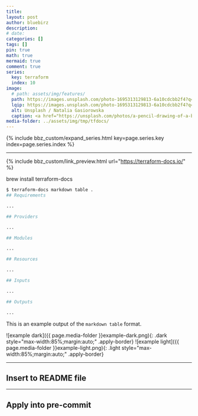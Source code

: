 ```yaml
---
title:
layout: post
author: bluebirz
description:
# date:
categories: []
tags: []
pin: true
math: true 
mermaid: true
comment: true
series:
  key: terraform
  index: 10
image:
  # path: assets/img/features/
  path: https://images.unsplash.com/photo-1695313129813-6a10cdcbb2f4?q=80&w=1631&auto=format&fit=crop&ixlib=rb-4.1.0&ixid=M3wxMjA3fDB8MHxwaG90by1wYWdlfHx8fGVufDB8fHx8fA%3D%3D
  lqip: https://images.unsplash.com/photo-1695313129813-6a10cdcbb2f4?q=10&w=490&auto=format&fit=crop&ixlib=rb-4.1.0&ixid=M3wxMjA3fDB8MHxwaG90by1wYWdlfHx8fGVufDB8fHx8fA%3D%3D
  alt: Unsplash / Natalia Gasiorowska
  caption: <a href="https://unsplash.com/photos/a-pencil-drawing-of-a-ball-and-a-pencil-rOVY9FD4G_Q">Unsplash / Natalia Gasiorowska</a>
media-folder: ../assets/img/tmp/tfdocs/
---
```


{% include bbz_custom/expand_series.html key=page.series.key index=page.series.index %}

---

{% include bbz_custom/link_preview.html url="<https://terraform-docs.io/>" %}

brew install terraform-docs

```sh
$ terraform-docs markdown table .
## Requirements

...

## Providers

...

## Modules

...

## Resources

...

## Inputs

...

## Outputs

...
```

This is an example output of the `markdown table` format.

![example dark]({{ page.media-folder }}example-dark.png){: .dark style="max-width:85%;margin:auto;" .apply-border}
![example light]({{ page.media-folder }}example-light.png){: .light style="max-width:85%;margin:auto;" .apply-border}

---

## Insert to README file

---

## Apply into pre-commit
